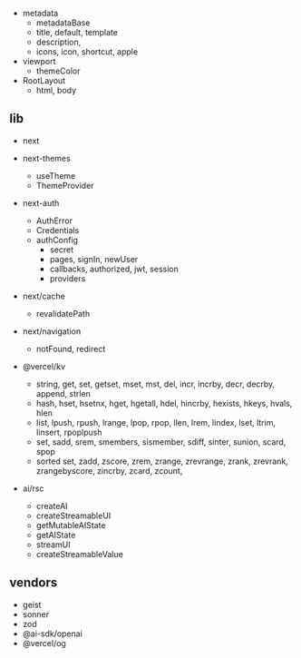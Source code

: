 - metadata
  - metadataBase
  - title, default, template
  - description,
  - icons, icon, shortcut, apple
- viewport
  - themeColor
- RootLayout
  - html, body

## lib

- next
- next-themes
  - useTheme
  - ThemeProvider
- next-auth
  - AuthError
  - Credentials
  - authConfig
    - secret
    - pages, signIn, newUser
    - callbacks, authorized, jwt, session
    - providers
- next/cache
  - revalidatePath
- next/navigation

  - notFound, redirect

- @vercel/kv
  - string, get, set, getset, mset, mst, del, incr, incrby, decr, decrby, append, strlen
  - hash, hset, hsetnx, hget, hgetall, hdel, hincrby, hexists, hkeys, hvals, hlen
  - list, lpush, rpush, lrange, lpop, rpop, llen, lrem, lindex, lset, ltrim, linsert, rpoplpush
  - set, sadd, srem, smembers, sismember, sdiff, sinter, sunion, scard, spop
  - sorted set, zadd, zscore, zrem, zrange, zrevrange, zrank, zrevrank, zrangebyscore, zincrby, zcard, zcount,
- ai/rsc
  - createAI
  - createStreamableUI
  - getMutableAIState
  - getAIState
  - streamUI
  - createStreamableValue

## vendors

- geist
- sonner
- zod
- @ai-sdk/openai
- @vercel/og

